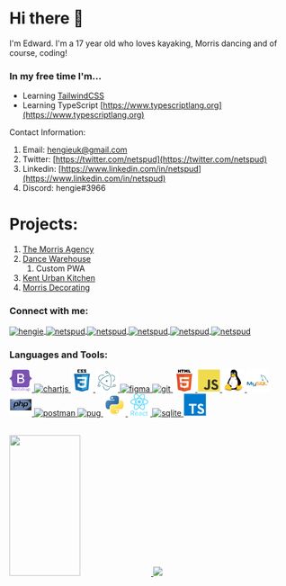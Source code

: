 # Hi there 👋

I'm Edward. I'm a 17 year old who loves kayaking, Morris dancing and of course, coding!

### In my free time I'm...
- Learning [TailwindCSS](https://tailwindcss.com/)
- Learning TypeScript [https://www.typescriptlang.org](https://www.typescriptlang.org)

<!--
**NetSpud/netspud** is a ✨ _special_ ✨ repository because its `README.md` (this file) appears on your GitHub profile.

Here are some ideas to get you started:

- 🔭 I’m currently working on ...
- 🌱 I’m currently learning ...
- 👯 I’m looking to collaborate on ...
- 🤔 I’m looking for help with ...
- 💬 Ask me about ...
- 📫 How to reach me: ...
- 😄 Pronouns: ...
- ⚡ Fun fact: ...
-->


Contact Information:

1. Email: [hengieuk@gmail.com](mailto:hengieuk@gmail.com)
2. Twitter: [https://twitter.com/netspud](https://twitter.com/netspud)
3. Linkedin: [https://www.linkedin.com/in/netspud](https://www.linkedin.com/in/netspud)
4. Discord: hengie#3966

# Projects:
1. [The Morris Agency](https://themorrisagency.co.uk/)
2. [Dance Warehouse](https://dancewarehouse.info/)
   1. Custom PWA
3. [Kent Urban Kitchen](https://www.kenturbankitchen.co.uk/)
4. [Morris Decorating](https://morrisdecorating.co.uk/)


<h3 align="left">Connect with me:</h3>
<p align="left">
<a href="https://codepen.io/hengie" target="blank">
<img align="center" src="https://raw.githubusercontent.com/rahuldkjain/github-profile-readme-generator/master/src/images/icons/Social/codepen.svg" alt="hengie" height="30" width="40" />
</a>
<a href="https://dev.to/netspud" target="blank">
<img align="center" src="https://cdn.jsdelivr.net/npm/simple-icons@3.0.1/icons/dev-dot-to.svg" alt="netspud" height="30" width="40" />
</a>
<a href="https://twitter.com/netspud" target="blank">
<img align="center" src="https://raw.githubusercontent.com/rahuldkjain/github-profile-readme-generator/master/src/images/icons/Social/twitter.svg" alt="netspud" height="30" width="40" />
</a>
<a href="https://linkedin.com/in/netspud" target="blank">
<img align="center" src="https://raw.githubusercontent.com/rahuldkjain/github-profile-readme-generator/master/src/images/icons/Social/linked-in-alt.svg" alt="netspud" height="30" width="40" />
</a>
<a href="https://stackoverflow.com/users/netspud" target="blank">
<img align="center" src="https://raw.githubusercontent.com/rahuldkjain/github-profile-readme-generator/master/src/images/icons/Social/stack-overflow.svg" alt="netspud" height="30" width="40" />
</a>
<a href="https://codesandbox.com/netspud" target="blank">
<img align="center" src="https://cdn.jsdelivr.net/npm/simple-icons@3.0.1/icons/codesandbox.svg" alt="netspud" height="30" width="40" />
</a>
</p>

<h3 align="left">Languages and Tools:</h3>
<p align="left">
<a href="https://getbootstrap.com" target="_blank">
<img src="https://raw.githubusercontent.com/devicons/devicon/master/icons/bootstrap/bootstrap-plain-wordmark.svg" alt="bootstrap" width="40" height="40"/>
</a>
<a href="https://www.chartjs.org" target="_blank"> <img src="https://www.chartjs.org/media/logo-title.svg" alt="chartjs" width="40" height="40"/>
</a>
<a href="https://www.w3schools.com/css/" target="_blank"> 
<img src="https://raw.githubusercontent.com/devicons/devicon/master/icons/css3/css3-original-wordmark.svg" alt="css3" width="40" height="40"/> 
</a>
 <a href="https://www.electronjs.org" target="_blank">
 <img src="https://raw.githubusercontent.com/devicons/devicon/master/icons/electron/electron-original.svg" alt="electron" width="40" height="40"/>
  </a>
   <a href="https://www.figma.com/" target="_blank"> 
  <img src="https://www.vectorlogo.zone/logos/figma/figma-icon.svg" alt="figma" width="40" height="40"/>
   </a>
    <a href="https://git-scm.com/" target="_blank">
    <img src="https://www.vectorlogo.zone/logos/git-scm/git-scm-icon.svg" alt="git" width="40" height="40"/> 
  </a>
   <a href="https://www.w3.org/html/" target="_blank">
   <img src="https://raw.githubusercontent.com/devicons/devicon/master/icons/html5/html5-original-wordmark.svg" alt="html5" width="40" height="40"/>
   </a>
   <a href="https://developer.mozilla.org/en-US/docs/Web/JavaScript" target="_blank">
   <img src="https://raw.githubusercontent.com/devicons/devicon/master/icons/javascript/javascript-original.svg" alt="javascript" width="40" height="40"/>
   </a>
   <a href="https://www.linux.org/" target="_blank">
   <img src="https://raw.githubusercontent.com/devicons/devicon/master/icons/linux/linux-original.svg" alt="linux" width="40" height="40"/>
   </a>
   <a href="https://www.mysql.com/" target="_blank">
   <img src="https://raw.githubusercontent.com/devicons/devicon/master/icons/mysql/mysql-original-wordmark.svg" alt="mysql" width="40" height="40"/>
   </a>
   <a href="https://www.php.net" target="_blank">
   <img src="https://raw.githubusercontent.com/devicons/devicon/master/icons/php/php-original.svg" alt="php" width="40" height="40"/>
   </a>
   <a href="https://postman.com" target="_blank">
   <img src="https://www.vectorlogo.zone/logos/getpostman/getpostman-icon.svg" alt="postman" width="40" height="40"/>
   </a>
   <a href="https://pugjs.org" target="_blank">
   <img src="https://cdn.worldvectorlogo.com/logos/pug.svg" alt="pug" width="40" height="40"/>
   </a>
   <a href="https://www.python.org" target="_blank">
   <img src="https://raw.githubusercontent.com/devicons/devicon/master/icons/python/python-original.svg" alt="python" width="40" height="40"/>
   </a>
   <a href="https://reactjs.org/" target="_blank">
   <img src="https://raw.githubusercontent.com/devicons/devicon/master/icons/react/react-original-wordmark.svg" alt="react" width="40" height="40"/>
   </a>
   <a href="https://www.sqlite.org/" target="_blank">
   <img src="https://www.vectorlogo.zone/logos/sqlite/sqlite-icon.svg" alt="sqlite" width="40" height="40"/>
   </a>
   <a href="https://www.typescriptlang.org/" target="_blank">
   <img src="https://raw.githubusercontent.com/devicons/devicon/master/icons/typescript/typescript-original.svg" alt="typescript" width="40" height="40"/>
   </a>
   </p>



<br>

<a href='https://github.com/anuraghazra/github-readme-stats'>
    <img src='https://github-readme-stats.vercel.app/api?username=netspud&count_private=true' height='250rem' width="50%">
</a>
<a href='https://github.com/anuraghazra/github-readme-stats'>
    <img src='https://github-readme-stats.vercel.app/api/top-langs/?username=netspud&langs_count=10' height='250rem'>
</a>
